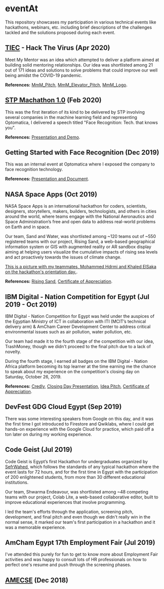 # eventAt

This repository showcases my participation in various technical events like hackathons, webinars, etc. including brief descriptions of the challenges tackled and the solutions proposed during each event.

## [TIEC](https://tiec.gov.eg) - Hack The Virus (Apr 2020)

Meet My Mentor was an idea which attempted to deliver a platform aimed at building solid mentoring relationships. Our idea was shortlisted among 21 out of 171 ideas and solutions to solve problems that could improve our well being amidst the COVID-19 pandemic.

**References:** [MmM_Pitch](https://drive.google.com/file/d/1hQViF9_QTo-IXwvlMJRqwftGWrVAALrw/view), [MmM_Elevator_Pitch](https://drive.google.com/file/d/1VRJM8dWHnOcOnkm0sK3860kYOWKnM62V/view), [MmM_Logo](https://drive.google.com/file/d/1Dd3jspJ5wGMeWw6dFTb04WTxHHC_rw31/view).

## [STP Machathon 1.0](https://github.com/elsheraey/stp-machathon-1.0) (Feb 2020)

This was the first iteration of its kind to be delivered by STP involving several companies in the machine learning field and representing Optomatica, I delivered a speech titled "Face Recognition: Tech. that knows you".

**References:** [Presentation and Demo](https://drive.google.com/drive/folders/17ZP3pED8RPjmFdsEfZtULZWI3SKcz2Dn).

## Getting Started with Face Recognition (Dec 2019)

This was an internal event at Optomatica where I exposed the company to face recognition technology.

**References:** [Presentation and Document](https://drive.google.com/drive/folders/1gbU1Xn_NPV1umJKUkCo_fsWUa7dZ9eUG).

## NASA Space Apps (Oct 2019)

NASA Space Apps is an international hackathon for coders, scientists, designers, storytellers, makers, builders, technologists, and others in cities around the world, where teams engage with the National Aeronautics and Space Administration’s free and open data to address real-world problems on Earth and in space.

Our team, Sand and Water, was shortlisted among ~120 teams out of ~550 registered teams with our project, Rising Sand, a web-based geographical information system or GIS with augmented reality or AR sandbox display aiming at helping users visualize the cumulative impacts of rising sea levels and act proactively towards the issues of climate change.

[This is a picture with my teammates, Mohammed Hdrmi and Khaled ElSaka on the hackathon's orientation day.](https://drive.google.com/file/d/1JjszmlfsMG0r9LmeOHgUiC-9WB2iek58/view).

**References:** [Rising Sand](https://drive.google.com/file/d/16GLeM-BYqgcEFvjxGHvNIWgx4VGrdj27/view), [Certificate of Appreciation](https://drive.google.com/file/d/15Ys_t4bjWVkmAVzmW7Z4QukBXgoNnzr3/view).

## IBM Digital - Nation Competition for Egypt (Jul 2019 - Oct 2019)

IBM Digital - Nation Competition for Egypt was held under the auspices of the Egyptian Ministry of ICT in collaboration with ITI (MCIT’s technical delivery arm) & AmCham Career Development Center to address critical environmental issues such as air pollution, water pollution, etc.

Our team had made it to the fourth stage of the competition with our idea, TrashMoney, though we didn't proceed to the final pitch due to a lack of novelty.

During the fourth stage, I earned all badges on the IBM Digital - Nation Africa platform becoming its top learner at the time earning me the chance to speak about my experience on the competition's closing day on Saturday, October 26, 2019.

**References:** [Credly](https://www.credly.com/users/mourad-elsheraey/badges), [Closing Day Presentation](https://drive.google.com/file/d/14CjSLBySU9agqPjYVkqzKJpOSA3tjDoR/view), [Idea Pitch](https://drive.google.com/file/d/1OHhYaV-LdgDYRhXw1M1LuscJWG2AWCI7/view), [Certificate of Appreciation](https://drive.google.com/file/d/1g8oZvC9XcjWNJIIGeAREvPbSqb9TD1fl/view).

## DevFest GDG Cloud Egypt (Sep 2019)

There was some interesting speakers from Google on this day, and it was the first time I got introduced to Firestore and Qwiklabs, where I could get hands-on experience with the Google Cloud for practice, which paid off a ton later on during my working experience.

## Code Geist (Jul 2019)

Code Geist is Egypt’s first Hackathon for undergraduates organized by [SefrWahed](https://www.linkedin.com/company/sefrwahedegypt), which follows the standards of any typical hackathon where the event lasts for 72 hours, and for the first time in Egypt with the participation of 200 enlightened students, from more than 30 different educational institutions.

Our team, Shwarma Endeavour, was shortlisted among ~48 competing teams with our project, Colab Lite, a web-based collaborative editor, built to improve educational experiences that involve programming. 

I led the team's efforts through the application, screening pitch, development, and final pitch and even though we didn't really win in the normal sense, it marked our team's first participation in a hackathon and it was a memorable experience.

## AmCham Egypt 17th Employment Fair (Jul 2019)

I've attended this purely for fun to get to know more about Employment Fair activities and was happy to consult lots of HR professionals on how to perfect one's resume and push through the screening phases.

## [AMECSE](http://2018.amecse-conferences.org/) (Dec 2018)
